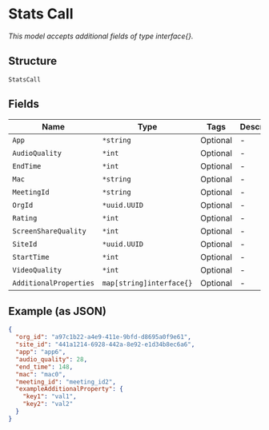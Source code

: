 
# Stats Call

*This model accepts additional fields of type interface{}.*

## Structure

`StatsCall`

## Fields

| Name | Type | Tags | Description |
|  --- | --- | --- | --- |
| `App` | `*string` | Optional | - |
| `AudioQuality` | `*int` | Optional | - |
| `EndTime` | `*int` | Optional | - |
| `Mac` | `*string` | Optional | - |
| `MeetingId` | `*string` | Optional | - |
| `OrgId` | `*uuid.UUID` | Optional | - |
| `Rating` | `*int` | Optional | - |
| `ScreenShareQuality` | `*int` | Optional | - |
| `SiteId` | `*uuid.UUID` | Optional | - |
| `StartTime` | `*int` | Optional | - |
| `VideoQuality` | `*int` | Optional | - |
| `AdditionalProperties` | `map[string]interface{}` | Optional | - |

## Example (as JSON)

```json
{
  "org_id": "a97c1b22-a4e9-411e-9bfd-d8695a0f9e61",
  "site_id": "441a1214-6928-442a-8e92-e1d34b8ec6a6",
  "app": "app6",
  "audio_quality": 28,
  "end_time": 148,
  "mac": "mac0",
  "meeting_id": "meeting_id2",
  "exampleAdditionalProperty": {
    "key1": "val1",
    "key2": "val2"
  }
}
```

